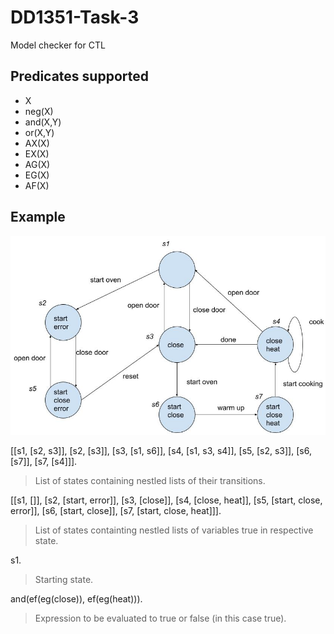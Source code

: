 # DD1351-Task-3
Model checker for CTL

## Predicates supported
- X
- neg(X)
- and(X,Y)
- or(X,Y)
- AX(X)
- EX(X)
- AG(X)
- EG(X)
- AF(X)

## Example
![alt text](https://github.com/EdwinAhl/DD1351-Task-3/blob/master/model.jpg)

[[s1, [s2, s3]],
 [s2, [s3]],
 [s3, [s1, s6]],
 [s4, [s1, s3, s4]],
 [s5, [s2, s3]],
 [s6, [s7]],
 [s7, [s4]]].
> List of states containing nestled lists of their transitions.

[[s1, []],
  [s2, [start, error]],
  [s3, [close]],
  [s4, [close, heat]],
  [s5, [start, close, error]],
  [s6, [start, close]],
  [s7, [start, close, heat]]].
 > List of states containting nestled lists of variables true in respective state.

s1.
> Starting state.

and(ef(eg(close)), ef(eg(heat))).
> Expression to be evaluated to true or false (in this case true).
